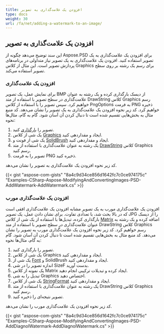 ```yaml
---
title: افزودن یک علامت‌گذاری به تصویر
type: docs
weight: 30
url: /fa/net/adding-a-watermark-to-an-image/
---
```


## **افزودن یک علامت‌گذاری به تصویر**
این سند توضیح می‌دهد چگونه از Aspose.PSD برای افزودن یک علامت‌گذاری به یک تصویر استفاده کنید. افزودن یک علامت‌گذاری به یک تصویر نیاز متداولی در برنامه‌های پردازش تصویر است. این مثال از کلاس Graphics برای رسم یک رشته بر روی سطح تصویر استفاده می‌کند.

### **افزودن یک علامت‌گذاری**
برای نمایش عمل، یک تصویر BMP از دیسک بارگذاری کرده و یک رشته به عنوان علامت‌گذاری در سطح تصویر با استفاده از متد DrawString کلاس Graphics رسم خواهیم کرد. سپس تصویر را با استفاده از کلاس PngOptions به فرمت PNG ذخیره خواهیم کرد. کد زیر نحوه افزودن یک علامت‌گذاری به یک تصویر را نشان می‌دهد. کد منبع مثال به بخش‌هایی تقسیم شده است تا دنبال کردن آن آسان شود. گام به گام، مثال‌ها نحوه:

1. تصویر را [بارگذاری](https://reference.aspose.com/psd/net/aspose.psd.image/load/methods/2) کنید.
1. یک شی از کلاس [Graphics](https://reference.aspose.com/psd/net/aspose.psd/graphics) ایجاد و مقداردهی کنید.
1. یک شی از فونت و [SolidBrush](https://reference.aspose.com/psd/net/aspose.psd.brushes/solidbrush) ایجاد و مقداردهی کنید.
1. یک رشته به عنوان علامت‌گذاری با استفاده از متد [DrawString](https://reference.aspose.com/psd/net/aspose.psd/graphics/methods/drawstring) کلاس Graphics رسم کنید.
1. تصویر را به فرمت PNG ذخیره کنید.

کد زیر نحوه افزودن یک علامت‌گذاری به تصویر را نشان می‌دهد.


{{< gist "aspose-com-gists" "8a4c9d34ce856d1642fc7c0ce974175c" "Examples-CSharp-Aspose-ModifyingAndConvertingImages-PSD-AddWatermark-AddWatermark.cs" >}}

### **افزودن یک علامت‌گذاری مورب**
افزودن یک علامت‌گذاری مورب به یک تصویر مشابه افزودن یک علامت‌گذاری افقی است که در بالا بحث شد، با تعدادی تفاوت. برای نشان دادن عمل، یک تصویر JPG را از دیسک بارگذاری کرده، تبدیل‌ها با استفاده از یک شی از کلاس [Matrix](https://reference.aspose.com/psd/net/aspose.psd/matrix) اضافه کرده و یک رشته به عنوان علامت‌گذاری در سطح تصویر با استفاده از متد DrawString کلاس Graphics رسم خواهیم کرد. کد زیر نحوه افزودن یک علامت‌گذاری مورب به تصویر را نشان می‌دهد. کد منبع مثال به بخش‌هایی تقسیم شده است تا دنبال کردن آن آسان شود. گام به گام، مثال‌ها نحوه:

1. تصویر را بارگذاری کنید.
1. یک شی از کلاس Graphics ایجاد و مقداردهی کنید.
1. یک شی از [Font](https://reference.aspose.com/psd/net/aspose.psd/font) و SolidBrush ایجاد و مقداردهی کنید.
1. اندازه تصویر را در شی SizeF بدست آورید.
1. یک نمونه از کلاس Matrix ایجاد کرده و تبدیلات ترکیبی انجام دهید.
1. تبدیل را به شی Graphics اختصاص دهید.
1. یک شی از کلاس [StringFormat](https://reference.aspose.com/psd/net/aspose.psd/stringformat) ایجاد و مقداردهی کنید.
1. یک رشته به عنوان علامت‌گذاری با استفاده از متد DrawString کلاس Graphics رسم کنید.
1. تصویر نتیجه‌ای را ذخیره کنید.

کد زیر نحوه افزودن یک علامت‌گذاری مورب را نشان می‌دهد.



{{< gist "aspose-com-gists" "8a4c9d34ce856d1642fc7c0ce974175c" "Examples-CSharp-Aspose-ModifyingAndConvertingImages-PSD-AddDiagnolWatermark-AddDiagnolWatermark.cs" >}}
